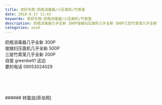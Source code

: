 ```yaml
---
title: 卖好东西:奶瓶消毒器/小压面机/竹蒸笼
date: 2018-6-17 11:43
keywords: 卖好东西:奶瓶消毒器/小压面机/竹蒸笼
description: 奶瓶消毒器几乎全新 300P俊媳妇压面机几乎全新 500P三层竹蒸笼几乎全新 200P自提 greenbelt1 这边要的电话 09053024029
categories: used
---
```

<td class="t_f" id="postmessage_1427435">

奶瓶消毒器几乎全新 300P<br/>
俊媳妇压面机几乎全新 500P<br/>
三层竹蒸笼几乎全新 200P<br/>
自提 greenbelt1 这边<br/>
要的电话 09053024029<br/>
<br/>
<br/>
<br/>
<img alt="" border="0" class="zoom" data-cf-modified-a981df1bdebe685e680a0a47-="" file="http://www.flw.ph/data/appbyme/upload/image/201806/17/42h43i2ckbYk.jpg" id="aimg_C292M" lazyloadthumb="1" onclick="" onmouseover="" src="http://www.flw.ph/data/appbyme/upload/image/201806/17/42h43i2ckbYk.jpg"/><br/>
<br/>
</td>
###### 转载自[菲龙网]